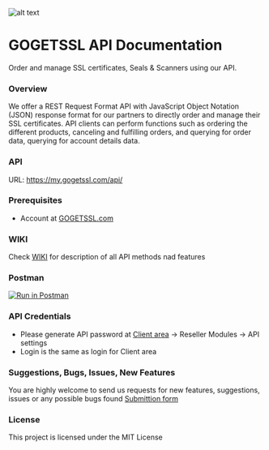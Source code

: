 ![alt text](https://my.gogetssl.com/assets/img/logo_for_github.png "Logo Title Text 1")
# GOGETSSL API Documentation
Order and manage SSL certificates, Seals & Scanners using our API.

### Overview
We offer a REST Request Format API with JavaScript Object Notation (JSON) response format for our
partners to directly order and manage their SSL certificates. API clients can
perform functions such as ordering the different products, canceling and fulfilling orders, and
querying for order data, querying for account details data. 

### API
URL: https://my.gogetssl.com/api/

### Prerequisites
- Account at [GOGETSSL.com](https://www.gogetssl.com)

### WIKI
Check [WIKI](https://github.com/gogetssl/api/wiki) for description of all API methods nad features

### Postman 
[![Run in Postman](https://run.pstmn.io/button.svg)](https://documenter.getpostman.com/view/5593375/T1Dwaszy?version=latest)

### API Credentials
- Please generate API password at [Client area](https://my.gogetssl.com) -> Reseller Modules -> API settings
- Login is the same as login for Client area

### Suggestions, Bugs, Issues, New Features
You are highly welcome to send us requests for new features, suggestions, issues or any possible bugs found
[Submittion form](https://github.com/gogetssl/api/issues/)

### License
This project is licensed under the MIT License


